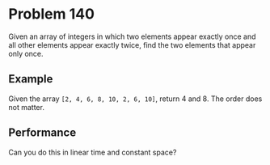# Problem 140

Given an array of integers in which two elements appear exactly once and all other elements appear exactly twice, find the two elements that appear only once.

## Example

Given the array `[2, 4, 6, 8, 10, 2, 6, 10]`, return 4 and 8. The order does not matter.

## Performance

Can you do this in linear time and constant space?

